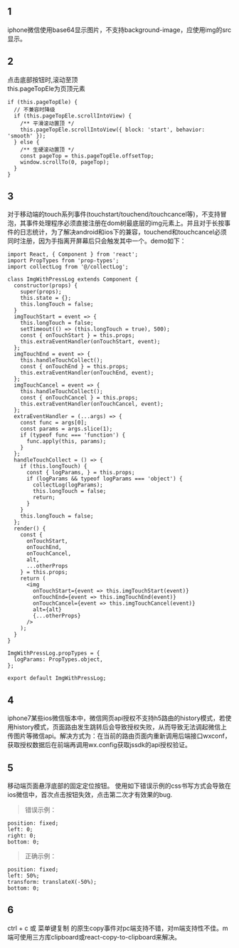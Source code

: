 ## 1
iphone微信使用base64显示图片，不支持background-image，应使用img的src显示。

## 2
点击底部按钮时,滚动至顶  
this.pageTopEle为页顶元素
```
if (this.pageTopEle) {
  // 不兼容时降级
  if (this.pageTopEle.scrollIntoView) {
    /** 平滑滚动置顶 */
    this.pageTopEle.scrollIntoView({ block: 'start', behavior: 'smooth' });
  } else {
    /** 生硬滚动置顶 */
    const pageTop = this.pageTopEle.offsetTop;
    window.scrollTo(0, pageTop);
  }
}
```

## 3
对于移动端的touch系列事件(touchstart/touchend/touchcancel等)，不支持冒泡，其事件处理程序必须直接注册在dom树最底层的img元素上。并且对于长按事件的日志统计，为了解决android和ios下的兼容，touchend和touchcancel必须同时注册，因为手指离开屏幕后只会触发其中一个。demo如下：  
```
import React, { Component } from 'react';
import PropTypes from 'prop-types';
import collectLog from '@/collectLog';

class ImgWithPressLog extends Component {
  constructor(props) {
    super(props);
    this.state = {};
    this.longTouch = false;
  }
  imgTouchStart = event => {
    this.longTouch = false;
    setTimeout(() => (this.longTouch = true), 500);
    const { onTouchStart } = this.props;
    this.extraEventHandler(onTouchStart, event);
  };
  imgTouchEnd = event => {
    this.handleTouchCollect();
    const { onTouchEnd } = this.props;
    this.extraEventHandler(onTouchEnd, event);
  };
  imgTouchCancel = event => {
    this.handleTouchCollect();
    const { onTouchCancel } = this.props;
    this.extraEventHandler(onTouchCancel, event);
  };
  extraEventHandler = (...args) => {
    const func = args[0];
    const params = args.slice(1);
    if (typeof func === 'function') {
      func.apply(this, params);
    }
  };
  handleTouchCollect = () => {
    if (this.longTouch) {
      const { logParams, } = this.props;
      if (logParams && typeof logParams === 'object') {
        collectLog(logParams);
        this.longTouch = false;
        return;
      }
    }
    this.longTouch = false;
  };
  render() {
    const {
      onTouchStart,
      onTouchEnd,
      onTouchCancel,
      alt,
      ...otherProps
    } = this.props;
    return (
      <img
        onTouchStart={event => this.imgTouchStart(event)}
        onTouchEnd={event => this.imgTouchEnd(event)}
        onTouchCancel={event => this.imgTouchCancel(event)}
        alt={alt}
        {...otherProps}
      />
    );
  }
}

ImgWithPressLog.propTypes = {
  logParams: PropTypes.object,
};

export default ImgWithPressLog;

```

## 4  
iphone7某些ios微信版本中，微信网页api授权不支持h5路由的history模式，若使用history模式，页面路由发生跳转后会导致授权失败，从而导致无法调起微信上传图片等微信api。解决方式为：在当前的路由页面内重新调用后端接口wxconf，获取授权数据后在前端再调用wx.config获取jssdk的api授权验证。

## 5
移动端页面悬浮底部的固定定位按钮。
使用如下错误示例的css书写方式会导致在ios微信中，首次点击按钮失效，点击第二次才有效果的bug.

> 错误示例：
```
position: fixed;
left: 0;
right: 0;
bottom: 0;
```
> 正确示例：
```
position: fixed;
left: 50%;
transform: translateX(-50%);
bottom: 0;
```
## 6
ctrl + c 或 菜单键复制 的原生copy事件对pc端支持不错，对m端支持性不佳。m端可使用三方库clipboard或react-copy-to-clipboard来解决。
